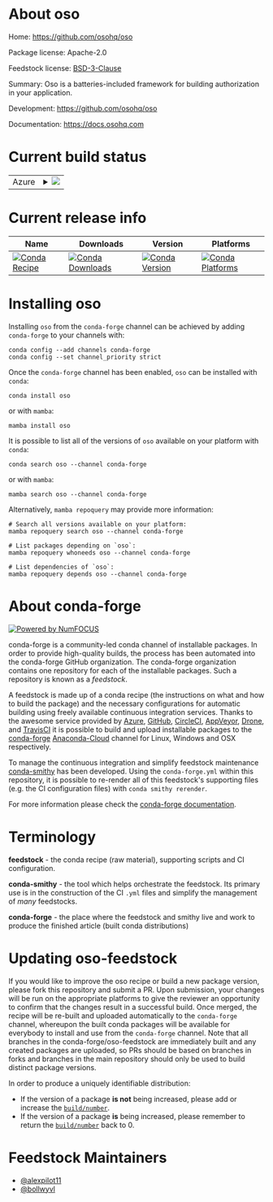 About oso
=========

Home: https://github.com/osohq/oso

Package license: Apache-2.0

Feedstock license: [BSD-3-Clause](https://github.com/conda-forge/oso-feedstock/blob/main/LICENSE.txt)

Summary: Oso is a batteries-included framework for building authorization in your application.

Development: https://github.com/osohq/oso

Documentation: https://docs.osohq.com

Current build status
====================


<table>
    
  <tr>
    <td>Azure</td>
    <td>
      <details>
        <summary>
          <a href="https://dev.azure.com/conda-forge/feedstock-builds/_build/latest?definitionId=16746&branchName=main">
            <img src="https://dev.azure.com/conda-forge/feedstock-builds/_apis/build/status/oso-feedstock?branchName=main">
          </a>
        </summary>
        <table>
          <thead><tr><th>Variant</th><th>Status</th></tr></thead>
          <tbody><tr>
              <td>linux_64_openssl1.1.1python3.10.____cpython</td>
              <td>
                <a href="https://dev.azure.com/conda-forge/feedstock-builds/_build/latest?definitionId=16746&branchName=main">
                  <img src="https://dev.azure.com/conda-forge/feedstock-builds/_apis/build/status/oso-feedstock?branchName=main&jobName=linux&configuration=linux_64_openssl1.1.1python3.10.____cpython" alt="variant">
                </a>
              </td>
            </tr><tr>
              <td>linux_64_openssl1.1.1python3.11.____cpython</td>
              <td>
                <a href="https://dev.azure.com/conda-forge/feedstock-builds/_build/latest?definitionId=16746&branchName=main">
                  <img src="https://dev.azure.com/conda-forge/feedstock-builds/_apis/build/status/oso-feedstock?branchName=main&jobName=linux&configuration=linux_64_openssl1.1.1python3.11.____cpython" alt="variant">
                </a>
              </td>
            </tr><tr>
              <td>linux_64_openssl1.1.1python3.8.____cpython</td>
              <td>
                <a href="https://dev.azure.com/conda-forge/feedstock-builds/_build/latest?definitionId=16746&branchName=main">
                  <img src="https://dev.azure.com/conda-forge/feedstock-builds/_apis/build/status/oso-feedstock?branchName=main&jobName=linux&configuration=linux_64_openssl1.1.1python3.8.____cpython" alt="variant">
                </a>
              </td>
            </tr><tr>
              <td>linux_64_openssl1.1.1python3.9.____cpython</td>
              <td>
                <a href="https://dev.azure.com/conda-forge/feedstock-builds/_build/latest?definitionId=16746&branchName=main">
                  <img src="https://dev.azure.com/conda-forge/feedstock-builds/_apis/build/status/oso-feedstock?branchName=main&jobName=linux&configuration=linux_64_openssl1.1.1python3.9.____cpython" alt="variant">
                </a>
              </td>
            </tr><tr>
              <td>linux_64_openssl3python3.10.____cpython</td>
              <td>
                <a href="https://dev.azure.com/conda-forge/feedstock-builds/_build/latest?definitionId=16746&branchName=main">
                  <img src="https://dev.azure.com/conda-forge/feedstock-builds/_apis/build/status/oso-feedstock?branchName=main&jobName=linux&configuration=linux_64_openssl3python3.10.____cpython" alt="variant">
                </a>
              </td>
            </tr><tr>
              <td>linux_64_openssl3python3.11.____cpython</td>
              <td>
                <a href="https://dev.azure.com/conda-forge/feedstock-builds/_build/latest?definitionId=16746&branchName=main">
                  <img src="https://dev.azure.com/conda-forge/feedstock-builds/_apis/build/status/oso-feedstock?branchName=main&jobName=linux&configuration=linux_64_openssl3python3.11.____cpython" alt="variant">
                </a>
              </td>
            </tr><tr>
              <td>linux_64_openssl3python3.8.____cpython</td>
              <td>
                <a href="https://dev.azure.com/conda-forge/feedstock-builds/_build/latest?definitionId=16746&branchName=main">
                  <img src="https://dev.azure.com/conda-forge/feedstock-builds/_apis/build/status/oso-feedstock?branchName=main&jobName=linux&configuration=linux_64_openssl3python3.8.____cpython" alt="variant">
                </a>
              </td>
            </tr><tr>
              <td>linux_64_openssl3python3.9.____cpython</td>
              <td>
                <a href="https://dev.azure.com/conda-forge/feedstock-builds/_build/latest?definitionId=16746&branchName=main">
                  <img src="https://dev.azure.com/conda-forge/feedstock-builds/_apis/build/status/oso-feedstock?branchName=main&jobName=linux&configuration=linux_64_openssl3python3.9.____cpython" alt="variant">
                </a>
              </td>
            </tr><tr>
              <td>linux_aarch64_openssl1.1.1python3.10.____cpython</td>
              <td>
                <a href="https://dev.azure.com/conda-forge/feedstock-builds/_build/latest?definitionId=16746&branchName=main">
                  <img src="https://dev.azure.com/conda-forge/feedstock-builds/_apis/build/status/oso-feedstock?branchName=main&jobName=linux&configuration=linux_aarch64_openssl1.1.1python3.10.____cpython" alt="variant">
                </a>
              </td>
            </tr><tr>
              <td>linux_aarch64_openssl1.1.1python3.11.____cpython</td>
              <td>
                <a href="https://dev.azure.com/conda-forge/feedstock-builds/_build/latest?definitionId=16746&branchName=main">
                  <img src="https://dev.azure.com/conda-forge/feedstock-builds/_apis/build/status/oso-feedstock?branchName=main&jobName=linux&configuration=linux_aarch64_openssl1.1.1python3.11.____cpython" alt="variant">
                </a>
              </td>
            </tr><tr>
              <td>linux_aarch64_openssl1.1.1python3.8.____cpython</td>
              <td>
                <a href="https://dev.azure.com/conda-forge/feedstock-builds/_build/latest?definitionId=16746&branchName=main">
                  <img src="https://dev.azure.com/conda-forge/feedstock-builds/_apis/build/status/oso-feedstock?branchName=main&jobName=linux&configuration=linux_aarch64_openssl1.1.1python3.8.____cpython" alt="variant">
                </a>
              </td>
            </tr><tr>
              <td>linux_aarch64_openssl1.1.1python3.9.____cpython</td>
              <td>
                <a href="https://dev.azure.com/conda-forge/feedstock-builds/_build/latest?definitionId=16746&branchName=main">
                  <img src="https://dev.azure.com/conda-forge/feedstock-builds/_apis/build/status/oso-feedstock?branchName=main&jobName=linux&configuration=linux_aarch64_openssl1.1.1python3.9.____cpython" alt="variant">
                </a>
              </td>
            </tr><tr>
              <td>linux_aarch64_openssl3python3.10.____cpython</td>
              <td>
                <a href="https://dev.azure.com/conda-forge/feedstock-builds/_build/latest?definitionId=16746&branchName=main">
                  <img src="https://dev.azure.com/conda-forge/feedstock-builds/_apis/build/status/oso-feedstock?branchName=main&jobName=linux&configuration=linux_aarch64_openssl3python3.10.____cpython" alt="variant">
                </a>
              </td>
            </tr><tr>
              <td>linux_aarch64_openssl3python3.11.____cpython</td>
              <td>
                <a href="https://dev.azure.com/conda-forge/feedstock-builds/_build/latest?definitionId=16746&branchName=main">
                  <img src="https://dev.azure.com/conda-forge/feedstock-builds/_apis/build/status/oso-feedstock?branchName=main&jobName=linux&configuration=linux_aarch64_openssl3python3.11.____cpython" alt="variant">
                </a>
              </td>
            </tr><tr>
              <td>linux_aarch64_openssl3python3.8.____cpython</td>
              <td>
                <a href="https://dev.azure.com/conda-forge/feedstock-builds/_build/latest?definitionId=16746&branchName=main">
                  <img src="https://dev.azure.com/conda-forge/feedstock-builds/_apis/build/status/oso-feedstock?branchName=main&jobName=linux&configuration=linux_aarch64_openssl3python3.8.____cpython" alt="variant">
                </a>
              </td>
            </tr><tr>
              <td>linux_aarch64_openssl3python3.9.____cpython</td>
              <td>
                <a href="https://dev.azure.com/conda-forge/feedstock-builds/_build/latest?definitionId=16746&branchName=main">
                  <img src="https://dev.azure.com/conda-forge/feedstock-builds/_apis/build/status/oso-feedstock?branchName=main&jobName=linux&configuration=linux_aarch64_openssl3python3.9.____cpython" alt="variant">
                </a>
              </td>
            </tr><tr>
              <td>linux_ppc64le_openssl1.1.1python3.10.____cpython</td>
              <td>
                <a href="https://dev.azure.com/conda-forge/feedstock-builds/_build/latest?definitionId=16746&branchName=main">
                  <img src="https://dev.azure.com/conda-forge/feedstock-builds/_apis/build/status/oso-feedstock?branchName=main&jobName=linux&configuration=linux_ppc64le_openssl1.1.1python3.10.____cpython" alt="variant">
                </a>
              </td>
            </tr><tr>
              <td>linux_ppc64le_openssl1.1.1python3.11.____cpython</td>
              <td>
                <a href="https://dev.azure.com/conda-forge/feedstock-builds/_build/latest?definitionId=16746&branchName=main">
                  <img src="https://dev.azure.com/conda-forge/feedstock-builds/_apis/build/status/oso-feedstock?branchName=main&jobName=linux&configuration=linux_ppc64le_openssl1.1.1python3.11.____cpython" alt="variant">
                </a>
              </td>
            </tr><tr>
              <td>linux_ppc64le_openssl1.1.1python3.8.____cpython</td>
              <td>
                <a href="https://dev.azure.com/conda-forge/feedstock-builds/_build/latest?definitionId=16746&branchName=main">
                  <img src="https://dev.azure.com/conda-forge/feedstock-builds/_apis/build/status/oso-feedstock?branchName=main&jobName=linux&configuration=linux_ppc64le_openssl1.1.1python3.8.____cpython" alt="variant">
                </a>
              </td>
            </tr><tr>
              <td>linux_ppc64le_openssl1.1.1python3.9.____cpython</td>
              <td>
                <a href="https://dev.azure.com/conda-forge/feedstock-builds/_build/latest?definitionId=16746&branchName=main">
                  <img src="https://dev.azure.com/conda-forge/feedstock-builds/_apis/build/status/oso-feedstock?branchName=main&jobName=linux&configuration=linux_ppc64le_openssl1.1.1python3.9.____cpython" alt="variant">
                </a>
              </td>
            </tr><tr>
              <td>linux_ppc64le_openssl3python3.10.____cpython</td>
              <td>
                <a href="https://dev.azure.com/conda-forge/feedstock-builds/_build/latest?definitionId=16746&branchName=main">
                  <img src="https://dev.azure.com/conda-forge/feedstock-builds/_apis/build/status/oso-feedstock?branchName=main&jobName=linux&configuration=linux_ppc64le_openssl3python3.10.____cpython" alt="variant">
                </a>
              </td>
            </tr><tr>
              <td>linux_ppc64le_openssl3python3.11.____cpython</td>
              <td>
                <a href="https://dev.azure.com/conda-forge/feedstock-builds/_build/latest?definitionId=16746&branchName=main">
                  <img src="https://dev.azure.com/conda-forge/feedstock-builds/_apis/build/status/oso-feedstock?branchName=main&jobName=linux&configuration=linux_ppc64le_openssl3python3.11.____cpython" alt="variant">
                </a>
              </td>
            </tr><tr>
              <td>linux_ppc64le_openssl3python3.8.____cpython</td>
              <td>
                <a href="https://dev.azure.com/conda-forge/feedstock-builds/_build/latest?definitionId=16746&branchName=main">
                  <img src="https://dev.azure.com/conda-forge/feedstock-builds/_apis/build/status/oso-feedstock?branchName=main&jobName=linux&configuration=linux_ppc64le_openssl3python3.8.____cpython" alt="variant">
                </a>
              </td>
            </tr><tr>
              <td>linux_ppc64le_openssl3python3.9.____cpython</td>
              <td>
                <a href="https://dev.azure.com/conda-forge/feedstock-builds/_build/latest?definitionId=16746&branchName=main">
                  <img src="https://dev.azure.com/conda-forge/feedstock-builds/_apis/build/status/oso-feedstock?branchName=main&jobName=linux&configuration=linux_ppc64le_openssl3python3.9.____cpython" alt="variant">
                </a>
              </td>
            </tr><tr>
              <td>osx_64_openssl1.1.1python3.10.____cpython</td>
              <td>
                <a href="https://dev.azure.com/conda-forge/feedstock-builds/_build/latest?definitionId=16746&branchName=main">
                  <img src="https://dev.azure.com/conda-forge/feedstock-builds/_apis/build/status/oso-feedstock?branchName=main&jobName=osx&configuration=osx_64_openssl1.1.1python3.10.____cpython" alt="variant">
                </a>
              </td>
            </tr><tr>
              <td>osx_64_openssl1.1.1python3.11.____cpython</td>
              <td>
                <a href="https://dev.azure.com/conda-forge/feedstock-builds/_build/latest?definitionId=16746&branchName=main">
                  <img src="https://dev.azure.com/conda-forge/feedstock-builds/_apis/build/status/oso-feedstock?branchName=main&jobName=osx&configuration=osx_64_openssl1.1.1python3.11.____cpython" alt="variant">
                </a>
              </td>
            </tr><tr>
              <td>osx_64_openssl1.1.1python3.8.____cpython</td>
              <td>
                <a href="https://dev.azure.com/conda-forge/feedstock-builds/_build/latest?definitionId=16746&branchName=main">
                  <img src="https://dev.azure.com/conda-forge/feedstock-builds/_apis/build/status/oso-feedstock?branchName=main&jobName=osx&configuration=osx_64_openssl1.1.1python3.8.____cpython" alt="variant">
                </a>
              </td>
            </tr><tr>
              <td>osx_64_openssl1.1.1python3.9.____cpython</td>
              <td>
                <a href="https://dev.azure.com/conda-forge/feedstock-builds/_build/latest?definitionId=16746&branchName=main">
                  <img src="https://dev.azure.com/conda-forge/feedstock-builds/_apis/build/status/oso-feedstock?branchName=main&jobName=osx&configuration=osx_64_openssl1.1.1python3.9.____cpython" alt="variant">
                </a>
              </td>
            </tr><tr>
              <td>osx_64_openssl3python3.10.____cpython</td>
              <td>
                <a href="https://dev.azure.com/conda-forge/feedstock-builds/_build/latest?definitionId=16746&branchName=main">
                  <img src="https://dev.azure.com/conda-forge/feedstock-builds/_apis/build/status/oso-feedstock?branchName=main&jobName=osx&configuration=osx_64_openssl3python3.10.____cpython" alt="variant">
                </a>
              </td>
            </tr><tr>
              <td>osx_64_openssl3python3.11.____cpython</td>
              <td>
                <a href="https://dev.azure.com/conda-forge/feedstock-builds/_build/latest?definitionId=16746&branchName=main">
                  <img src="https://dev.azure.com/conda-forge/feedstock-builds/_apis/build/status/oso-feedstock?branchName=main&jobName=osx&configuration=osx_64_openssl3python3.11.____cpython" alt="variant">
                </a>
              </td>
            </tr><tr>
              <td>osx_64_openssl3python3.8.____cpython</td>
              <td>
                <a href="https://dev.azure.com/conda-forge/feedstock-builds/_build/latest?definitionId=16746&branchName=main">
                  <img src="https://dev.azure.com/conda-forge/feedstock-builds/_apis/build/status/oso-feedstock?branchName=main&jobName=osx&configuration=osx_64_openssl3python3.8.____cpython" alt="variant">
                </a>
              </td>
            </tr><tr>
              <td>osx_64_openssl3python3.9.____cpython</td>
              <td>
                <a href="https://dev.azure.com/conda-forge/feedstock-builds/_build/latest?definitionId=16746&branchName=main">
                  <img src="https://dev.azure.com/conda-forge/feedstock-builds/_apis/build/status/oso-feedstock?branchName=main&jobName=osx&configuration=osx_64_openssl3python3.9.____cpython" alt="variant">
                </a>
              </td>
            </tr><tr>
              <td>osx_arm64_openssl1.1.1python3.10.____cpython</td>
              <td>
                <a href="https://dev.azure.com/conda-forge/feedstock-builds/_build/latest?definitionId=16746&branchName=main">
                  <img src="https://dev.azure.com/conda-forge/feedstock-builds/_apis/build/status/oso-feedstock?branchName=main&jobName=osx&configuration=osx_arm64_openssl1.1.1python3.10.____cpython" alt="variant">
                </a>
              </td>
            </tr><tr>
              <td>osx_arm64_openssl1.1.1python3.11.____cpython</td>
              <td>
                <a href="https://dev.azure.com/conda-forge/feedstock-builds/_build/latest?definitionId=16746&branchName=main">
                  <img src="https://dev.azure.com/conda-forge/feedstock-builds/_apis/build/status/oso-feedstock?branchName=main&jobName=osx&configuration=osx_arm64_openssl1.1.1python3.11.____cpython" alt="variant">
                </a>
              </td>
            </tr><tr>
              <td>osx_arm64_openssl1.1.1python3.8.____cpython</td>
              <td>
                <a href="https://dev.azure.com/conda-forge/feedstock-builds/_build/latest?definitionId=16746&branchName=main">
                  <img src="https://dev.azure.com/conda-forge/feedstock-builds/_apis/build/status/oso-feedstock?branchName=main&jobName=osx&configuration=osx_arm64_openssl1.1.1python3.8.____cpython" alt="variant">
                </a>
              </td>
            </tr><tr>
              <td>osx_arm64_openssl1.1.1python3.9.____cpython</td>
              <td>
                <a href="https://dev.azure.com/conda-forge/feedstock-builds/_build/latest?definitionId=16746&branchName=main">
                  <img src="https://dev.azure.com/conda-forge/feedstock-builds/_apis/build/status/oso-feedstock?branchName=main&jobName=osx&configuration=osx_arm64_openssl1.1.1python3.9.____cpython" alt="variant">
                </a>
              </td>
            </tr><tr>
              <td>osx_arm64_openssl3python3.10.____cpython</td>
              <td>
                <a href="https://dev.azure.com/conda-forge/feedstock-builds/_build/latest?definitionId=16746&branchName=main">
                  <img src="https://dev.azure.com/conda-forge/feedstock-builds/_apis/build/status/oso-feedstock?branchName=main&jobName=osx&configuration=osx_arm64_openssl3python3.10.____cpython" alt="variant">
                </a>
              </td>
            </tr><tr>
              <td>osx_arm64_openssl3python3.11.____cpython</td>
              <td>
                <a href="https://dev.azure.com/conda-forge/feedstock-builds/_build/latest?definitionId=16746&branchName=main">
                  <img src="https://dev.azure.com/conda-forge/feedstock-builds/_apis/build/status/oso-feedstock?branchName=main&jobName=osx&configuration=osx_arm64_openssl3python3.11.____cpython" alt="variant">
                </a>
              </td>
            </tr><tr>
              <td>osx_arm64_openssl3python3.8.____cpython</td>
              <td>
                <a href="https://dev.azure.com/conda-forge/feedstock-builds/_build/latest?definitionId=16746&branchName=main">
                  <img src="https://dev.azure.com/conda-forge/feedstock-builds/_apis/build/status/oso-feedstock?branchName=main&jobName=osx&configuration=osx_arm64_openssl3python3.8.____cpython" alt="variant">
                </a>
              </td>
            </tr><tr>
              <td>osx_arm64_openssl3python3.9.____cpython</td>
              <td>
                <a href="https://dev.azure.com/conda-forge/feedstock-builds/_build/latest?definitionId=16746&branchName=main">
                  <img src="https://dev.azure.com/conda-forge/feedstock-builds/_apis/build/status/oso-feedstock?branchName=main&jobName=osx&configuration=osx_arm64_openssl3python3.9.____cpython" alt="variant">
                </a>
              </td>
            </tr><tr>
              <td>win_64_openssl1.1.1python3.10.____cpython</td>
              <td>
                <a href="https://dev.azure.com/conda-forge/feedstock-builds/_build/latest?definitionId=16746&branchName=main">
                  <img src="https://dev.azure.com/conda-forge/feedstock-builds/_apis/build/status/oso-feedstock?branchName=main&jobName=win&configuration=win_64_openssl1.1.1python3.10.____cpython" alt="variant">
                </a>
              </td>
            </tr><tr>
              <td>win_64_openssl1.1.1python3.11.____cpython</td>
              <td>
                <a href="https://dev.azure.com/conda-forge/feedstock-builds/_build/latest?definitionId=16746&branchName=main">
                  <img src="https://dev.azure.com/conda-forge/feedstock-builds/_apis/build/status/oso-feedstock?branchName=main&jobName=win&configuration=win_64_openssl1.1.1python3.11.____cpython" alt="variant">
                </a>
              </td>
            </tr><tr>
              <td>win_64_openssl1.1.1python3.8.____cpython</td>
              <td>
                <a href="https://dev.azure.com/conda-forge/feedstock-builds/_build/latest?definitionId=16746&branchName=main">
                  <img src="https://dev.azure.com/conda-forge/feedstock-builds/_apis/build/status/oso-feedstock?branchName=main&jobName=win&configuration=win_64_openssl1.1.1python3.8.____cpython" alt="variant">
                </a>
              </td>
            </tr><tr>
              <td>win_64_openssl1.1.1python3.9.____cpython</td>
              <td>
                <a href="https://dev.azure.com/conda-forge/feedstock-builds/_build/latest?definitionId=16746&branchName=main">
                  <img src="https://dev.azure.com/conda-forge/feedstock-builds/_apis/build/status/oso-feedstock?branchName=main&jobName=win&configuration=win_64_openssl1.1.1python3.9.____cpython" alt="variant">
                </a>
              </td>
            </tr><tr>
              <td>win_64_openssl3python3.10.____cpython</td>
              <td>
                <a href="https://dev.azure.com/conda-forge/feedstock-builds/_build/latest?definitionId=16746&branchName=main">
                  <img src="https://dev.azure.com/conda-forge/feedstock-builds/_apis/build/status/oso-feedstock?branchName=main&jobName=win&configuration=win_64_openssl3python3.10.____cpython" alt="variant">
                </a>
              </td>
            </tr><tr>
              <td>win_64_openssl3python3.11.____cpython</td>
              <td>
                <a href="https://dev.azure.com/conda-forge/feedstock-builds/_build/latest?definitionId=16746&branchName=main">
                  <img src="https://dev.azure.com/conda-forge/feedstock-builds/_apis/build/status/oso-feedstock?branchName=main&jobName=win&configuration=win_64_openssl3python3.11.____cpython" alt="variant">
                </a>
              </td>
            </tr><tr>
              <td>win_64_openssl3python3.8.____cpython</td>
              <td>
                <a href="https://dev.azure.com/conda-forge/feedstock-builds/_build/latest?definitionId=16746&branchName=main">
                  <img src="https://dev.azure.com/conda-forge/feedstock-builds/_apis/build/status/oso-feedstock?branchName=main&jobName=win&configuration=win_64_openssl3python3.8.____cpython" alt="variant">
                </a>
              </td>
            </tr><tr>
              <td>win_64_openssl3python3.9.____cpython</td>
              <td>
                <a href="https://dev.azure.com/conda-forge/feedstock-builds/_build/latest?definitionId=16746&branchName=main">
                  <img src="https://dev.azure.com/conda-forge/feedstock-builds/_apis/build/status/oso-feedstock?branchName=main&jobName=win&configuration=win_64_openssl3python3.9.____cpython" alt="variant">
                </a>
              </td>
            </tr>
          </tbody>
        </table>
      </details>
    </td>
  </tr>
</table>

Current release info
====================

| Name | Downloads | Version | Platforms |
| --- | --- | --- | --- |
| [![Conda Recipe](https://img.shields.io/badge/recipe-oso-green.svg)](https://anaconda.org/conda-forge/oso) | [![Conda Downloads](https://img.shields.io/conda/dn/conda-forge/oso.svg)](https://anaconda.org/conda-forge/oso) | [![Conda Version](https://img.shields.io/conda/vn/conda-forge/oso.svg)](https://anaconda.org/conda-forge/oso) | [![Conda Platforms](https://img.shields.io/conda/pn/conda-forge/oso.svg)](https://anaconda.org/conda-forge/oso) |

Installing oso
==============

Installing `oso` from the `conda-forge` channel can be achieved by adding `conda-forge` to your channels with:

```
conda config --add channels conda-forge
conda config --set channel_priority strict
```

Once the `conda-forge` channel has been enabled, `oso` can be installed with `conda`:

```
conda install oso
```

or with `mamba`:

```
mamba install oso
```

It is possible to list all of the versions of `oso` available on your platform with `conda`:

```
conda search oso --channel conda-forge
```

or with `mamba`:

```
mamba search oso --channel conda-forge
```

Alternatively, `mamba repoquery` may provide more information:

```
# Search all versions available on your platform:
mamba repoquery search oso --channel conda-forge

# List packages depending on `oso`:
mamba repoquery whoneeds oso --channel conda-forge

# List dependencies of `oso`:
mamba repoquery depends oso --channel conda-forge
```


About conda-forge
=================

[![Powered by
NumFOCUS](https://img.shields.io/badge/powered%20by-NumFOCUS-orange.svg?style=flat&colorA=E1523D&colorB=007D8A)](https://numfocus.org)

conda-forge is a community-led conda channel of installable packages.
In order to provide high-quality builds, the process has been automated into the
conda-forge GitHub organization. The conda-forge organization contains one repository
for each of the installable packages. Such a repository is known as a *feedstock*.

A feedstock is made up of a conda recipe (the instructions on what and how to build
the package) and the necessary configurations for automatic building using freely
available continuous integration services. Thanks to the awesome service provided by
[Azure](https://azure.microsoft.com/en-us/services/devops/), [GitHub](https://github.com/),
[CircleCI](https://circleci.com/), [AppVeyor](https://www.appveyor.com/),
[Drone](https://cloud.drone.io/welcome), and [TravisCI](https://travis-ci.com/)
it is possible to build and upload installable packages to the
[conda-forge](https://anaconda.org/conda-forge) [Anaconda-Cloud](https://anaconda.org/)
channel for Linux, Windows and OSX respectively.

To manage the continuous integration and simplify feedstock maintenance
[conda-smithy](https://github.com/conda-forge/conda-smithy) has been developed.
Using the ``conda-forge.yml`` within this repository, it is possible to re-render all of
this feedstock's supporting files (e.g. the CI configuration files) with ``conda smithy rerender``.

For more information please check the [conda-forge documentation](https://conda-forge.org/docs/).

Terminology
===========

**feedstock** - the conda recipe (raw material), supporting scripts and CI configuration.

**conda-smithy** - the tool which helps orchestrate the feedstock.
                   Its primary use is in the construction of the CI ``.yml`` files
                   and simplify the management of *many* feedstocks.

**conda-forge** - the place where the feedstock and smithy live and work to
                  produce the finished article (built conda distributions)


Updating oso-feedstock
======================

If you would like to improve the oso recipe or build a new
package version, please fork this repository and submit a PR. Upon submission,
your changes will be run on the appropriate platforms to give the reviewer an
opportunity to confirm that the changes result in a successful build. Once
merged, the recipe will be re-built and uploaded automatically to the
`conda-forge` channel, whereupon the built conda packages will be available for
everybody to install and use from the `conda-forge` channel.
Note that all branches in the conda-forge/oso-feedstock are
immediately built and any created packages are uploaded, so PRs should be based
on branches in forks and branches in the main repository should only be used to
build distinct package versions.

In order to produce a uniquely identifiable distribution:
 * If the version of a package **is not** being increased, please add or increase
   the [``build/number``](https://docs.conda.io/projects/conda-build/en/latest/resources/define-metadata.html#build-number-and-string).
 * If the version of a package **is** being increased, please remember to return
   the [``build/number``](https://docs.conda.io/projects/conda-build/en/latest/resources/define-metadata.html#build-number-and-string)
   back to 0.

Feedstock Maintainers
=====================

* [@alexpilot11](https://github.com/alexpilot11/)
* [@bollwyvl](https://github.com/bollwyvl/)

